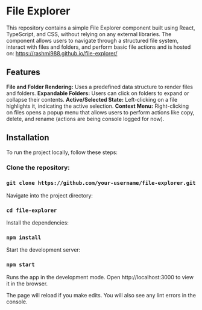 # File Explorer
This repository contains a simple File Explorer component built using React, TypeScript, and CSS, without relying on any external libraries. The component allows users to navigate through a structured file system, interact with files and folders, and perform basic file actions and is hosted on: https://rashmi988.github.io/file-explorer/

## Features
**File and Folder Rendering:** Uses a predefined data structure to render files and folders.
**Expandable Folders:** Users can click on folders to expand or collapse their contents.
**Active/Selected State:** Left-clicking on a file highlights it, indicating the active selection.
**Context Menu:** Right-clicking on files opens a popup menu that allows users to perform actions like copy, delete, and rename (actions are being console logged for now).

## Installation
To run the project locally, follow these steps:

### Clone the repository:

### `git clone https://github.com/your-username/file-explorer.git`
Navigate into the project directory:

### `cd file-explorer`
Install the dependencies:

### `npm install`
Start the development server:

### `npm start`
Runs the app in the development mode.
Open http://localhost:3000 to view it in the browser.

The page will reload if you make edits.
You will also see any lint errors in the console.
